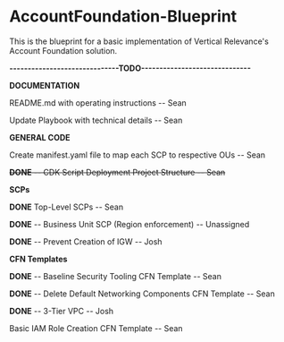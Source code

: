 # AccountFoundation-Blueprint
This is the blueprint for a basic implementation of Vertical Relevance's Account Foundation solution.

**------------------------------TODO------------------------------**

**DOCUMENTATION**

README.md with operating instructions -- Sean

Update Playbook with technical details -- Sean

**GENERAL CODE**

Create manifest.yaml file to map each SCP to respective OUs -- Sean

~~**DONE** -- CDK Script Deployment Project Structure -- Sean~~
  
**SCPs**

**DONE** Top-Level SCPs -- Sean

**DONE** -- Business Unit SCP (Region enforcement) -- Unassigned

**DONE** -- Prevent Creation of IGW -- Josh

**CFN Templates**

**DONE** -- Baseline Security Tooling CFN Template -- Sean

**DONE** -- Delete Default Networking Components CFN Template -- Sean

**DONE** -- 3-Tier VPC -- Josh

Basic IAM Role Creation CFN Template -- Sean
